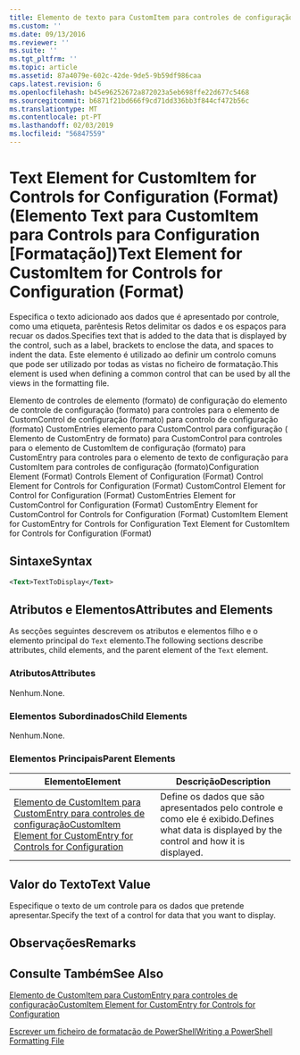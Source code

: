 ```yaml
---
title: Elemento de texto para CustomItem para controles de configuração (formato) | Documentos da Microsoft
ms.custom: ''
ms.date: 09/13/2016
ms.reviewer: ''
ms.suite: ''
ms.tgt_pltfrm: ''
ms.topic: article
ms.assetid: 87a4079e-602c-42de-9de5-9b59df986caa
caps.latest.revision: 6
ms.openlocfilehash: b45e96252672a872023a5eb698ffe22d677c5468
ms.sourcegitcommit: b6871f21bd666f9cd71dd336bb3f844cf472b56c
ms.translationtype: MT
ms.contentlocale: pt-PT
ms.lasthandoff: 02/03/2019
ms.locfileid: "56847559"
---
```

# <a name="text-element-for-customitem-for-controls-for-configuration-format"></a><span data-ttu-id="c66b4-102">Text Element for CustomItem for Controls for Configuration (Format) (Elemento Text para CustomItem para Controls para Configuration [Formatação])</span><span class="sxs-lookup"><span data-stu-id="c66b4-102">Text Element for CustomItem for Controls for Configuration (Format)</span></span>

<span data-ttu-id="c66b4-103">Especifica o texto adicionado aos dados que é apresentado por controle, como uma etiqueta, parêntesis Retos delimitar os dados e os espaços para recuar os dados.</span><span class="sxs-lookup"><span data-stu-id="c66b4-103">Specifies text that is added to the data that is displayed by the control, such as a label, brackets to enclose the data, and spaces to indent the data.</span></span> <span data-ttu-id="c66b4-104">Este elemento é utilizado ao definir um controlo comuns que pode ser utilizado por todas as vistas no ficheiro de formatação.</span><span class="sxs-lookup"><span data-stu-id="c66b4-104">This element is used when defining a common control that can be used by all the views in the formatting file.</span></span>

<span data-ttu-id="c66b4-105">Elemento de controles de elemento (formato) de configuração do elemento de controle de configuração (formato) para controles para o elemento de CustomControl de configuração (formato) para controlo de configuração (formato) CustomEntries elemento para CustomControl para configuração ( Elemento de CustomEntry de formato) para CustomControl para controles para o elemento de CustomItem de configuração (formato) para CustomEntry para controles para o elemento de texto de configuração para CustomItem para controles de configuração (formato)</span><span class="sxs-lookup"><span data-stu-id="c66b4-105">Configuration Element (Format) Controls Element of Configuration (Format) Control Element for Controls for Configuration (Format) CustomControl Element for Control for Configuration (Format) CustomEntries Element for CustomControl for Configuration (Format) CustomEntry Element for CustomControl for Controls for Configuration (Format) CustomItem Element for CustomEntry for Controls for Configuration Text Element for CustomItem for Controls for Configuration (Format)</span></span>

## <a name="syntax"></a><span data-ttu-id="c66b4-106">Sintaxe</span><span class="sxs-lookup"><span data-stu-id="c66b4-106">Syntax</span></span>

```xml
<Text>TextToDisplay</Text>
```

## <a name="attributes-and-elements"></a><span data-ttu-id="c66b4-107">Atributos e Elementos</span><span class="sxs-lookup"><span data-stu-id="c66b4-107">Attributes and Elements</span></span>

<span data-ttu-id="c66b4-108">As secções seguintes descrevem os atributos e elementos filho e o elemento principal do `Text` elemento.</span><span class="sxs-lookup"><span data-stu-id="c66b4-108">The following sections describe attributes, child elements, and the parent element of the `Text` element.</span></span>

### <a name="attributes"></a><span data-ttu-id="c66b4-109">Atributos</span><span class="sxs-lookup"><span data-stu-id="c66b4-109">Attributes</span></span>

<span data-ttu-id="c66b4-110">Nenhum.</span><span class="sxs-lookup"><span data-stu-id="c66b4-110">None.</span></span>

### <a name="child-elements"></a><span data-ttu-id="c66b4-111">Elementos Subordinados</span><span class="sxs-lookup"><span data-stu-id="c66b4-111">Child Elements</span></span>

<span data-ttu-id="c66b4-112">Nenhum.</span><span class="sxs-lookup"><span data-stu-id="c66b4-112">None.</span></span>

### <a name="parent-elements"></a><span data-ttu-id="c66b4-113">Elementos Principais</span><span class="sxs-lookup"><span data-stu-id="c66b4-113">Parent Elements</span></span>

|<span data-ttu-id="c66b4-114">Elemento</span><span class="sxs-lookup"><span data-stu-id="c66b4-114">Element</span></span>|<span data-ttu-id="c66b4-115">Descrição</span><span class="sxs-lookup"><span data-stu-id="c66b4-115">Description</span></span>|
|-------------|-----------------|
|[<span data-ttu-id="c66b4-116">Elemento de CustomItem para CustomEntry para controles de configuração</span><span class="sxs-lookup"><span data-stu-id="c66b4-116">CustomItem Element for CustomEntry for Controls for Configuration</span></span>](./customitem-element-for-customentry-for-controls-for-configuration-format.md)|<span data-ttu-id="c66b4-117">Define os dados que são apresentados pelo controle e como ele é exibido.</span><span class="sxs-lookup"><span data-stu-id="c66b4-117">Defines what data is displayed by the control and how it is displayed.</span></span>|

## <a name="text-value"></a><span data-ttu-id="c66b4-118">Valor do Texto</span><span class="sxs-lookup"><span data-stu-id="c66b4-118">Text Value</span></span>

<span data-ttu-id="c66b4-119">Especifique o texto de um controle para os dados que pretende apresentar.</span><span class="sxs-lookup"><span data-stu-id="c66b4-119">Specify the text of a control for data that you want to display.</span></span>

## <a name="remarks"></a><span data-ttu-id="c66b4-120">Observações</span><span class="sxs-lookup"><span data-stu-id="c66b4-120">Remarks</span></span>

## <a name="see-also"></a><span data-ttu-id="c66b4-121">Consulte Também</span><span class="sxs-lookup"><span data-stu-id="c66b4-121">See Also</span></span>

[<span data-ttu-id="c66b4-122">Elemento de CustomItem para CustomEntry para controles de configuração</span><span class="sxs-lookup"><span data-stu-id="c66b4-122">CustomItem Element for CustomEntry for Controls for Configuration</span></span>](./customitem-element-for-customentry-for-controls-for-configuration-format.md)

[<span data-ttu-id="c66b4-123">Escrever um ficheiro de formatação de PowerShell</span><span class="sxs-lookup"><span data-stu-id="c66b4-123">Writing a PowerShell Formatting File</span></span>](./writing-a-powershell-formatting-file.md)
